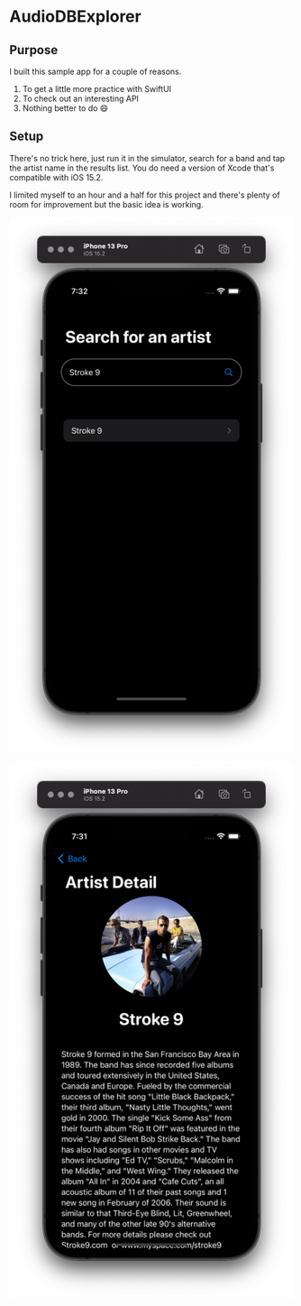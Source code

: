 # AudioDBExplorer

## Purpose

I built this sample app for a couple of reasons.

1. To get a little more practice with SwiftUI
1. To check out an interesting API
1. Nothing better to do 😄

## Setup

There's no trick here, just run it in the simulator, search for a band and tap the artist name in the results list. You do need a version of Xcode that's compatible with iOS 15.2.

I limited myself to an hour and a half for this project and there's plenty of room for improvement but the basic idea is working.

![Home Screen](README_CONTENT/home.png)

![Detail page](README_CONTENT/artist_detail.png)
